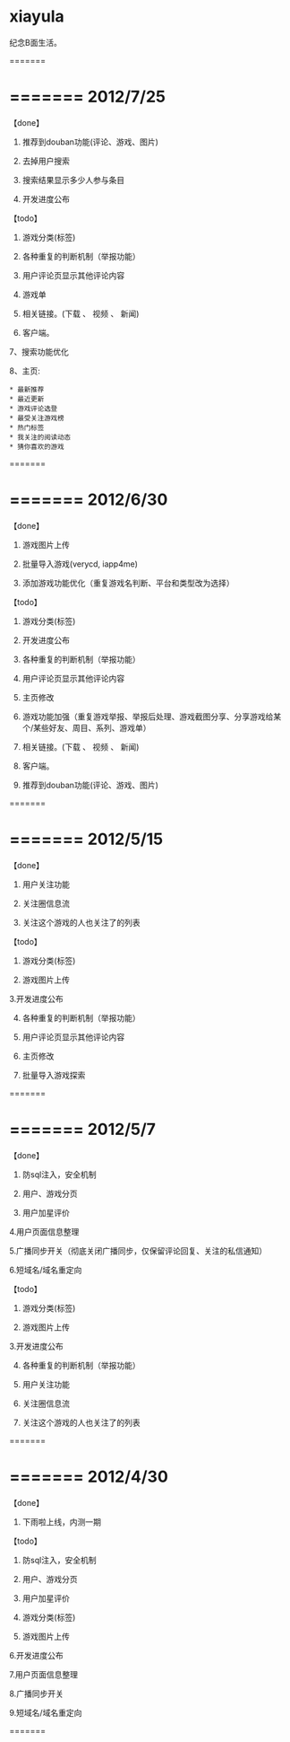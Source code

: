 xiayula
=======

纪念B面生活。

=======

=======
2012/7/25
=======

【done】

1. 推荐到douban功能(评论、游戏、图片)

2. 去掉用户搜索

3. 搜索结果显示多少人参与条目

4. 开发进度公布

【todo】

1. 游戏分类(标签)

2. 各种重复的判断机制（举报功能）

3. 用户评论页显示其他评论内容

4. 游戏单

5. 相关链接。(下载 、 视频 、 新闻)

6. 客户端。

7、搜索功能优化

8、主页:

	* 最新推荐
	* 最近更新
	* 游戏评论选登
	* 最受关注游戏榜
	* 热门标签
	* 我关注的阅读动态
	* 猜你喜欢的游戏

=======

=======
2012/6/30
=======

【done】

1. 游戏图片上传

2. 批量导入游戏(verycd, iapp4me)

3. 添加游戏功能优化（重复游戏名判断、平台和类型改为选择）

【todo】

1. 游戏分类(标签)

3. 开发进度公布

4. 各种重复的判断机制（举报功能）

5. 用户评论页显示其他评论内容

6. 主页修改

7. 游戏功能加强（重复游戏举报、举报后处理、游戏截图分享、分享游戏给某个/某些好友、周目、系列、游戏单）

8. 相关链接。(下载 、 视频 、 新闻)

9. 客户端。

10. 推荐到douban功能(评论、游戏、图片)

=======

=======
2012/5/15
=======

【done】

1. 用户关注功能

2. 关注圈信息流

3. 关注这个游戏的人也关注了的列表

【todo】

1. 游戏分类(标签)

2. 游戏图片上传

3.开发进度公布

4. 各种重复的判断机制（举报功能）

5. 用户评论页显示其他评论内容

6. 主页修改

7. 批量导入游戏探索

=======

=======
2012/5/7
=======

【done】

1. 防sql注入，安全机制

2. 用户、游戏分页

3. 用户加星评价

4.用户页面信息整理

5.广播同步开关（彻底关闭广播同步，仅保留评论回复、关注的私信通知）

6.短域名/域名重定向

【todo】

1. 游戏分类(标签)

2. 游戏图片上传

3.开发进度公布

4. 各种重复的判断机制（举报功能）

5. 用户关注功能

6. 关注圈信息流

7. 关注这个游戏的人也关注了的列表

=======

=======
2012/4/30
=======

【done】

1. 下雨啦上线，内测一期

【todo】

1. 防sql注入，安全机制

2. 用户、游戏分页

3. 用户加星评价

4. 游戏分类(标签)

5. 游戏图片上传

6.开发进度公布

7.用户页面信息整理

8.广播同步开关

9.短域名/域名重定向

=======